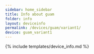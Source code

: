 ```yaml
---
sidebar: home_sidebar
title: Info about guam
folder: info
layout: deviceinfo
permalink: /devices/guam/variant1/
device: guam_variant1
---
```

{% include templates/device_info.md %}
